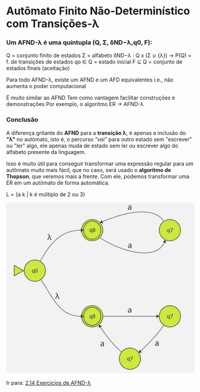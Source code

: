 # Autômato Finito Não-Determinístico com Transições-λ

### Um AFND-λ é uma quíntupla (Q, Σ, δND−λ,q0, F): 

Q = conjunto finito de estados 
Σ = alfabeto 
δND−λ : Q x (Σ ∪ {λ}) → P(Q) = f. de transições de estados 
qo ∈ Q = estado inicial 
F ⊆ Q = conjunto de estados finais (aceitação)

Para todo AFND-λ, existe um AFND e um AFD equivalentes 
	i.e., não aumenta o poder computacional 
	
É muito similar ao AFND Tem como vantagem facilitar construções e demonstrações Por exemplo, o algoritmo ER → AFND-λ

### Conclusão

A diferença gritante do **AFND** para a **transição λ**, é apenas a inclusão do **"λ"** no autômato, isto é, o percurso *"vai"* para outro estado sem "escrever" ou "ler" algo, ele apenas muda de estado sem ler ou escrever algo do alfabeto presente da linguagem.

Isso é muito útil para conseguir transformar uma expressão regular para um autômato muito mais fácil, que no caso, será usado o **algoritmo de Thopson**, que veremos mais a frente. Com ele, podemos transformar uma ER em um autômato de forma automática.


L = {a k | k é múltiplo de 2 ou 3}

![](images/nurmeo-par-3-de-a.jpg)


Ir para: [2.14 Exercicios de AFND-λ](14-exercicio-afnd-λ.md)